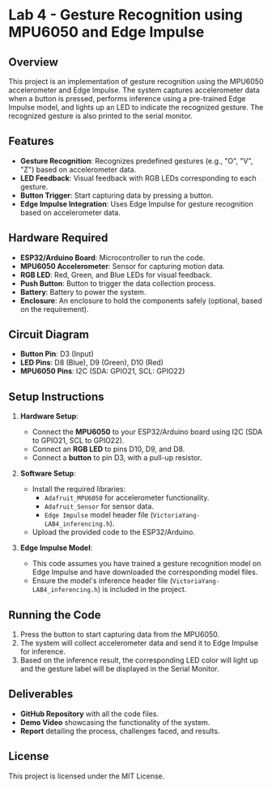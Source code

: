 # Lab 4 - Gesture Recognition using MPU6050 and Edge Impulse

## Overview
This project is an implementation of gesture recognition using the MPU6050 accelerometer and Edge Impulse. The system captures accelerometer data when a button is pressed, performs inference using a pre-trained Edge Impulse model, and lights up an LED to indicate the recognized gesture. The recognized gesture is also printed to the serial monitor.

## Features
- **Gesture Recognition**: Recognizes predefined gestures (e.g., "O", "V", "Z") based on accelerometer data.
- **LED Feedback**: Visual feedback with RGB LEDs corresponding to each gesture.
- **Button Trigger**: Start capturing data by pressing a button.
- **Edge Impulse Integration**: Uses Edge Impulse for gesture recognition based on accelerometer data.

## Hardware Required
- **ESP32/Arduino Board**: Microcontroller to run the code.
- **MPU6050 Accelerometer**: Sensor for capturing motion data.
- **RGB LED**: Red, Green, and Blue LEDs for visual feedback.
- **Push Button**: Button to trigger the data collection process.
- **Battery**: Battery to power the system.
- **Enclosure**: An enclosure to hold the components safely (optional, based on the requirement).

## Circuit Diagram
- **Button Pin**: D3 (Input)
- **LED Pins**: D8 (Blue), D9 (Green), D10 (Red)
- **MPU6050 Pins**: I2C (SDA: GPIO21, SCL: GPIO22)

## Setup Instructions
1. **Hardware Setup**:
    - Connect the **MPU6050** to your ESP32/Arduino board using I2C (SDA to GPIO21, SCL to GPIO22).
    - Connect an **RGB LED** to pins D10, D9, and D8.
    - Connect a **button** to pin D3, with a pull-up resistor.

2. **Software Setup**:
    - Install the required libraries:
        - `Adafruit_MPU6050` for accelerometer functionality.
        - `Adafruit_Sensor` for sensor data.
        - `Edge Impulse` model header file (`VictoriaYang-LAB4_inferencing.h`).
    - Upload the provided code to the ESP32/Arduino.

3. **Edge Impulse Model**:
    - This code assumes you have trained a gesture recognition model on Edge Impulse and have downloaded the corresponding model files.
    - Ensure the model's inference header file (`VictoriaYang-LAB4_inferencing.h`) is included in the project.

## Running the Code
1. Press the button to start capturing data from the MPU6050.
2. The system will collect accelerometer data and send it to Edge Impulse for inference.
3. Based on the inference result, the corresponding LED color will light up and the gesture label will be displayed in the Serial Monitor.

## Deliverables
- **GitHub Repository** with all the code files.
- **Demo Video** showcasing the functionality of the system.
- **Report** detailing the process, challenges faced, and results.

## License
This project is licensed under the MIT License.
